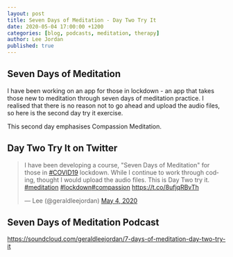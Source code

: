 ```yaml
---
layout: post
title: Seven Days of Meditation - Day Two Try It
date: 2020-05-04 17:00:00 +1200
categories: [blog, podcasts, meditation, therapy]
author: Lee Jordan
published: true
---
```


<h2>Seven Days of Meditation</H2>

I have been working on an app for those in lockdown - an app that takes those new to meditation through seven days of meditation practice. I realised that there is no reason not to go ahead and upload the audio files, so here is the second day try it exercise.

This second day emphasises Compassion Meditation.

<h2>Day Two Try It on Twitter</H2>

<blockquote class="twitter-tweet" data-width="100%"><p lang="en" dir="ltr">I have been developing a course, &quot;Seven Days of Meditation&quot; for those in <a href="https://twitter.com/hashtag/COVID19?src=hash&amp;ref_src=twsrc%5Etfw">#COVID19</a> lockdown. While I continue to work through coding, thought I would upload the audio files. This is Day Two try it. <a href="https://twitter.com/hashtag/meditation?src=hash&amp;ref_src=twsrc%5Etfw">#meditation</a> <a href="https://twitter.com/hashtag/lockdown?src=hash&amp;ref_src=twsrc%5Etfw">#lockdown</a><a href="https://twitter.com/hashtag/compassion?src=hash&amp;ref_src=twsrc%5Etfw">#compassion</a> <a href="https://t.co/8ufjqRBvTh">https://t.co/8ufjqRBvTh</a></p>&mdash; Lee (@geraldleejordan) <a href="https://twitter.com/geraldleejordan/status/1257117414279413760?ref_src=twsrc%5Etfw">May 4, 2020</a></blockquote> <script async src="https://platform.twitter.com/widgets.js" charset="utf-8"></script> 

<h2>Seven Days of Meditation Podcast</H2>

<a href="https://soundcloud.com/geraldleejordan/7-days-of-meditation-day-two-try-it" title="Seven Days of Meditation Podcast" target="_blank" rel="nofollow">https://soundcloud.com/geraldleejordan/7-days-of-meditation-day-two-try-it</a>
